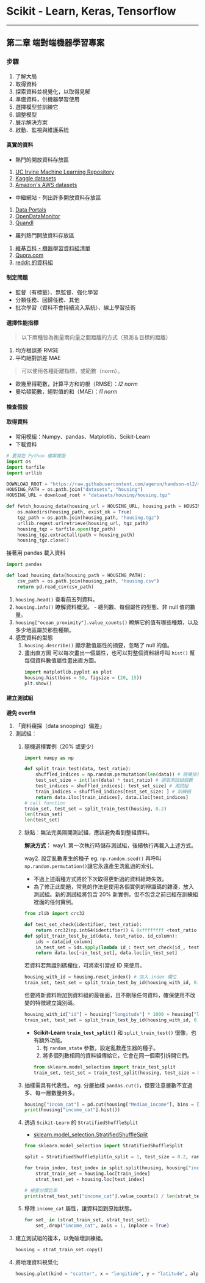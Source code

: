 # Scikit - Learn, Keras, Tensorflow
----

## 第二章 端對端機器學習專案

### 步驟
1. 了解大局
2. 取得資料
3. 探索資料並視覺化，以取得見解
4. 準備資料，供機器學習使用
5. 選擇模型並訓練它
6. 調整模型
7. 展示解決方案
8. 啟動、監視與維護系統

#### 真實的資料
- 熱門的開放資料存放區
1. [UC Irvine Machine Learning Repository](http://archive.ics.uci.edu/ml/)
2. [Kaggle datasets](https://www.kaggle.com/datasets)
3. [Amazon's AWS datasets](https://registry.opendata.aws/)
- 中繼網站 - 列出許多開放資料存放區
1. [Data Portals](http://dataportals.org)
2. [OpenDataMonitor](http://opendatamonitor.eu/)
3. [Quandl](http://quandl.com/)
- 羅列熱門開放資料存放區
1. [維基百科 - 機器學習資料組清單](https://homl.info/9)
2. [Quora.com](https://homl.info/10)
3. [reddit 的資料組](https://www.reddit.com/r/datasets)

#### 制定問題
- 監督（有標籤）、無監督、強化學習
- 分類任務、回歸任務、其他
- 批次學習（資料不會持續流入系統）、線上學習技術

#### 選擇性能指標
> 以下兩種皆為衡量兩向量之間距離的方式（預測＆目標的距離）
1. 均方根誤差 RMSE
2. 平均絕對誤差 MAE 

> 可以使用各種距離指標，或範數（norm）。
- 歐幾里得範數，計算平方和的根（RMSE）：*l2 norm* 
- 曼哈頓範數，絕對值的和（MAE）：*l1 norm*

#### 檢查假設

#### 取得資料
- 常用模組：Numpy、pandas、Matplotlib、Scikit-Learn
- 下載資料

```python
# 要寫在 Python 檔案裡面
import os
import tarfile
import urllib

DOWNLOAD_ROOT = "https://raw.githubusercontent.com/ageron/handson-ml2/master"
HOUSING_PATH = os.path.join("datasets", "housing")
HOUSING_URL = download_root + "datasets/housing/housing.tgz"

def fetch_housing_data(housing_url = HOUSING_URL, housing_path = HOUSING_PATH):
    os.makedirs(housing_path, exist_ok = True)
    tgz_path = os.path.join(housing_path, "housing.tgz")
    urllib.reqest.urlretrieve(housing_url, tgz_path)
    housing_tqz = tarfile.open(tgz_path)
    housing_tgz.extractall(path = housing_path)
    housing_tgz.close()
```
    
接著用 pandas 載入資料

```python
import pandas

def load_housing_data(housing_path = HOUSING_PATH):
    csv_path = os.path.join(housing_path, "housing.csv")
    return pd.read_csv(csv_path)
```
  1. `housing.head()` 查看前五列資料。
  2. `housing.info()` 瞭解資料概況。
    - 總列數、每個屬性的型態、非 null 值的數量。
  3. `housing["ocean_proximity"].value_counts()` 瞭解它的值有哪些種類，以及多少地區屬於那些種類。
  4. 感受資料的型態
     1. `housing.describe()` 顯示數值屬性的摘要，忽略了 null 的值。
     2. 畫出直方圖
        可以每次畫出一個屬性，也可以對整個資料組呼叫 `hist()` 幫每個資料數值屬性畫出直方圖。
        ```python
        import matplotlib.pyplot as plot
        housing.hist(bins = 50, figsize = (20, 15))
        plt.show()
        ```

#### 建立測試組
**避免 overfit**
1. 「資料窺探（data snooping）偏差」
2. 測試組：
    1. 隨機選擇實例（20% 或更少）
        ```python
        import numpy as np

        def split_train_test(data, test_ratio):
            shuffled_indices = np.random.permutation(len(data)) # 隨機排列
            test_set_size = int(len(data) * test_ratio) # 選取測試組個數
            test_indices = shuffled_indices[: test_set_size] # 測試組
            train_indices = shuffled_indices[test_set_size: ] # 訓練組
            return data.iloc[train_indices], data.iloc[test_indices] 
        # call function
        train_set, test_set = split_train_test(housing, 0.2)
        len(train_set)
        len(test_set)
        ```
    2. 缺點：無法完美隔開測試組，應該避免看到整組資料。
        
        **解決方式：**
        way1. 
        第一次執行時儲存測試組，後續執行再載入上述方式。

        way2. 
        設定亂數產生的種子
            eg. `np.random.seed()`
                再呼叫 `np.random.permutation()`讓它永遠產生洗亂過的索引。
        - 不過上述兩種方式將於下次取得更新過的資料組時失效。
        - 為了修正此問題，常見的作法是使用各個實例的辨識碼的雜湊，放入測試組。新的測試組將包含 20% 新實例，但不包含之前已經在訓練組裡面的任何實例。
        ```python
        from zlib import crc32

        def test_set_check(identifier, test_ratio):
            return crc32(np.int64(identifier)) & 0xffffffff <test_ratio * 2**32
        def split_train_test_by_id(data, test_ratio, id_column):
            ids = data[id_column]
            in_test_set = ids.apply(lambda id_: test_set_check(id_, test_ratio))
            return data.loc[~in_test_set], data.loc[in_test_set]
        ```
        若資料若無識別碼欄位，可將索引當成 ID 來使用。
        ```python
        housing_with_id = housing.reset_index() # 加入 index 欄位
        train_set, test_set = split_train_test_by_id(housing_with_id, 0.2, "index")
        ```
        但要將新資料附加到資料組的最後面，且不刪除任何資料，確保使用不改變的特徵建立識別碼。
        ```python
        housing_with_id["id"] = housing["longitude"] * 1000 + housing["latitude"]
        train_set, test_set = split_train_test_by_id(housing_with_id, 0.2, "id")
        ```
        
        - **Scikit-Learn `train_test_split()`** 和 `split_train_test()` 很像，也有額外功能。
          1. 有 `random_state` 參數，設定亂數產生器的種子。
          2. 將多個列數相同的資料組傳給它，它會在同一個索引拆開它們。
            ```python
            from sklearn.model_selection import train_test_split
            train_set, test_set = train_test_split(housing, test_size = 0.2, random_state = 42)
            ```
    3. 抽樣需具有代表性。
        eg. 分層抽樣 `pandas.cut()`，但要注意層數不宜過多、每一層數量夠多。
        ```python
        housing["incom_cat"] = pd.cut(housing["Median_income"], bins = [0., 1.5, 3., 4.5, 6., np.inf], labels = [1, 2, 3, 4, 5])
        print(housing["income_cat"].hist())
        ```
    4. 透過 `Scikit-Learn` 的 `StratifiedShuffleSplit`
        - [sklearn.model_selection.StratifiedShuffleSplit](https://scikit-learn.org/stable/modules/generated/sklearn.model_selection.StratifiedShuffleSplit.html)
        ```python
        from sklearn.model_selection import StratifiedShuffleSplit

        split = StratifiedShuffleSplit(n_split = 1, test_size = 0.2, random_state = 42)
        
        for train_index, test_index in split.split(housing, housing["income_cat"]):
            strat_train_set = housing.loc[train_index]
            strat_test_set = housing.loc[test_index]
        
        # 檢查分類比率
        print(strat_test_set["income_cat"].value_counts() / len(strat_test_set))
        ```
    5. 移除 `income_cat` 屬性，讓資料回到原始狀態。
        ```python
        for set_ in (strat_train_set, strat_test_set):
            set_.drop("income_cat", axis = 1, inplace = True)
        ```
3. 建立測試組的複本，以免破壞訓練組。
    ```python
    housing = strat_train_set.copy()
    ```
4. 將地理資料視覺化
   ```python
   housing.plot(kind = "scatter", x = "longitide", y = "latitude", alpha = 0.1)
   ```